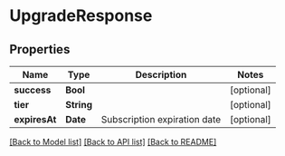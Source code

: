# UpgradeResponse

## Properties
Name | Type | Description | Notes
------------ | ------------- | ------------- | -------------
**success** | **Bool** |  | [optional] 
**tier** | **String** |  | [optional] 
**expiresAt** | **Date** | Subscription expiration date | [optional] 

[[Back to Model list]](../README.md#documentation-for-models) [[Back to API list]](../README.md#documentation-for-api-endpoints) [[Back to README]](../README.md)


